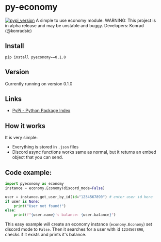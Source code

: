 # py-economy
<a href="https://pypi.org/project/pyeconomy/0.1.0/"><img src="https://shields.io/pypi/v/pyeconomy.svg" alt="pypi_version" /></a>
A simple to use economy module.
WARNING: This project is in alpha release and may be unstable and buggy.
Developers: Konrad (@konradsic)
## Install
```pip install pyeconomy==0.1.0```
## Version
Currently running on version 0.1.0
## Links
* [PyPi - Python Package Index](https://pypi.org/project/pyeconomy/0.1.0/)
## How it works
It is very simple:
* Everything is stored in `.json` files
* Discord async functions works same as normal, but it returns an embed object that you can send.
## Code example:
```py
import pyeconomy as economy
instance = economy.Economy(discord_mode=False)

user = instance.get_user_by_id(id="1234567890") # enter user id here
if user is None:
    print("User not found!")
else:
    print(f"{user.name}'s balance: {user.balance}")
```
This easy example will create an economy instance (`economy.Economy`) set discord mode to `False`.
Then it searches for a user with id `1234567890`, checks if it exists and prints it's balance.
